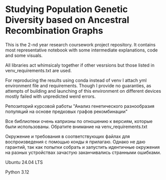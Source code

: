 # Studying Population Genetic Diversity based on Ancestral Recombination Graphs

This is the 2-nd year research coursework project repository. It contains most representative notebook with some intermediate explanations, code and some visuals.

All libraries act whimsicaly together if other vesrsions but those listed in venv_requirements.txt are used.

For reproducing the results using conda instead of venv I attach yml environment file and requirements. Though I provide no guaranties, as attempts of building and launching of this environment on different devices mostly failed with unpredicted weird errors.

Репозиторий курсовой работы "Анализ генетического разнообразия популяций на основе предковых графов рекомбинации"

Все библиотеки очень капризны по отношению к версиям, которые были использованы. Обратите внимание на venv_requirements.txt

Окружение и требования в соответствующих файлах для воспроизведения с помощью конды я прилагаю. Однако не даю гарантий, так как попытки собрать и запустить идентичные окружения на разных устройствах зачастую заканчивались странными ошибками.

Ubuntu 24.04 LTS

Python 3.12